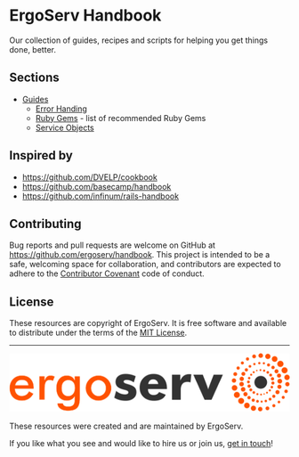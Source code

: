 # ErgoServ Handbook

Our collection of guides, recipes and scripts for helping you get things done, better.

## Sections

* [Guides](guides/)
  - [Error Handing](guides/error_handling.md)
  - [Ruby Gems](guides/ruby_gems.md) - list of recommended Ruby Gems
  - [Service Objects](guides/service_objects.md)

## Inspired by

* https://github.com/DVELP/cookbook
* https://github.com/basecamp/handbook
* https://github.com/infinum/rails-handbook

## Contributing

Bug reports and pull requests are welcome on GitHub at https://github.com/ergoserv/handbook. This project is intended to be a safe, welcoming space for collaboration, and contributors are expected to adhere to the [Contributor Covenant](http://contributor-covenant.org/) code of conduct.

## License

These resources are copyright of ErgoServ. It is free software and available to distribute under the terms of the [MIT License](http://opensource.org/licenses/MIT).

------

[![alt text](https://raw.githubusercontent.com/ergoserv/handbook/master/assets/ErgoServ_horizontalColor@sign+text+bg.png "ErgoServ - Web and Mobile Development Company")](https://www.ergoserv.com)

These resources were created and are maintained by ErgoServ.

If you like what you see and would like to hire us or join us, [get in touch](https://www.ergoserv.com)!

